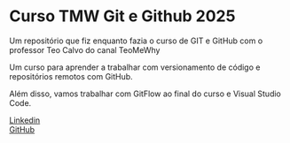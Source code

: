# Curso TMW Git e Github 2025

Um repositório que fiz enquanto fazia o curso de GIT e GitHub
com o professor Teo Calvo do canal TeoMeWhy

Um curso para aprender a trabalhar com versionamento de código e repositórios remotos com GitHub.

Além disso, vamos trabalhar com GitFlow ao final do curso e Visual Studio Code.

[Linkedin](https://linkedin.com/arthur-batista12)\
[GitHub](https://github.com/arthur-batista)

